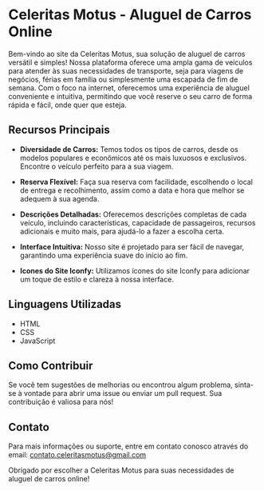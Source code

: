 # Celeritas Motus - Aluguel de Carros Online

Bem-vindo ao site da Celeritas Motus, sua solução de aluguel de carros versátil e simples! Nossa plataforma oferece uma ampla gama de veículos para atender às suas necessidades de transporte, seja para viagens de negócios, férias em família ou simplesmente uma escapada de fim de semana. Com o foco na internet, oferecemos uma experiência de aluguel conveniente e intuitiva, permitindo que você reserve o seu carro de forma rápida e fácil, onde quer que esteja.

## Recursos Principais

- **Diversidade de Carros:** Temos todos os tipos de carros, desde os modelos populares e econômicos até os mais luxuosos e exclusivos. Encontre o veículo perfeito para a sua viagem.

- **Reserva Flexível:** Faça sua reserva com facilidade, escolhendo o local de entrega e recolhimento, assim como a data e hora que melhor se adequem à sua agenda.

- **Descrições Detalhadas:** Oferecemos descrições completas de cada veículo, incluindo características, capacidade de passageiros, recursos adicionais e muito mais, para ajudá-lo a fazer a escolha certa.

- **Interface Intuitiva:** Nosso site é projetado para ser fácil de navegar, garantindo uma experiência suave do início ao fim. 

- **Icones do Site Iconfy:** Utilizamos ícones do site Iconfy para adicionar um toque de estilo e clareza à nossa interface.

## Linguagens Utilizadas

- HTML
- CSS
- JavaScript

## Como Contribuir

Se você tem sugestões de melhorias ou encontrou algum problema, sinta-se à vontade para abrir uma issue ou enviar um pull request. Sua contribuição é valiosa para nós!

## Contato

Para mais informações ou suporte, entre em contato conosco através do email: [contato.celeritasmotus@gmail.com](mailto:contato.celeritasmotus@gmail.com)

Obrigado por escolher a Celeritas Motus para suas necessidades de aluguel de carros online!
